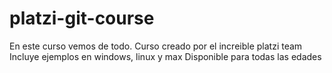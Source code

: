# platzi-git-course

En este curso vemos de todo. 
Curso creado por el increible platzi team
Incluye ejemplos en windows, linux y max
Disponible para todas las edades